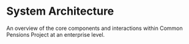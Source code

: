 # System Architecture

An overview of the core components and interactions within Common Pensions Project at an enterprise level.